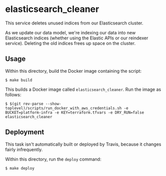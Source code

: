 # elasticsearch_cleaner

This service deletes unused indices from our Elasticsearch cluster.

As we update our data model, we're indexing our data into new Elasticsearch indices (whether using the Elastic APIs or our reindexer service).
Deleting the old indices frees up space on the cluster.

## Usage

Within this directory, build the Docker image containing the script:

```console
$ make build
```

This builds a Docker image called `elasticsearch_cleaner`.
Run the image as follows:

```console
$ $(git rev-parse --show-toplevel)/scripts/run_docker_with_aws_credentials.sh -e BUCKET=platform-infra -e KEY=terraform.tfvars -e DRY_RUN=false elasticsearch_cleaner
```

## Deployment

This task isn't automatically built or deployed by Travis, because it changes fairly infrequently.

Within this directory, run the `deploy` command:

```console
$ make deploy
```
